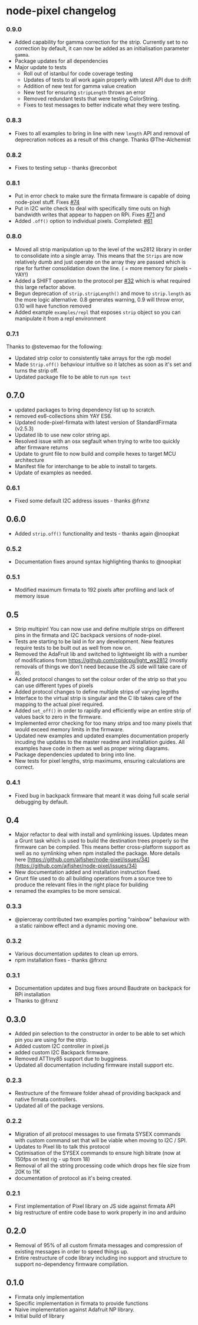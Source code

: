 # node-pixel changelog

### 0.9.0

* Added capability for gamma correction for the strip. Currently set to no
correction by default, it can now be added as an initialisation parameter `gamma`.
* Package updates for all dependencies
* Major update to tests
    * Roll out of istanbul for code coverage testing
    * Updates of tests to all work again properly with latest API due to drift
    * Addition of new test for gamma value creation
    * New test for ensuring `stripLength` throws an error
    * Removed redundant tests that were testing ColorString.
    * Fixes to test messages to better indicate what they were testing.

### 0.8.3

* Fixes to all examples to bring in line with new `length` API and removal
of deprecration notices as a result of this change. Thanks @The-Alchemist

### 0.8.2

* Fixes to testing setup - thanks @reconbot

### 0.8.1

* Put in error check to make sure the firmata firmware is capable of doing
node-pixel stuff. Fixes [#74](https://github.com/ajfisher/node-pixel/issues/74)
* Put in I2C write check to deal with specifically time outs on high bandwidth
writes that appear to happen on RPi. Fixes [#71](https://github.com/ajfisher/node-pixel/issues/71)
and
* Added `.off()` option to individual pixels. Completed: [#61](https://github.com/ajfisher/node-pixel/issues/61)

### 0.8.0

* Moved all strip manipulation up to the level of the ws2812 library
in order to consolidate into a single array. This means that the `Strips` are now
relatively dumb and just operate on the array they are passed which is ripe
for further consolidation down the line. ( = more memory for pixels - YAY!)
* Added a SHIFT operation to the protocol per [#32](https://github.com/ajfisher/node-pixel/issues/32)
which is what required this large refactor above.
* Begun deprecation of `strip.stripLength()` and move to `strip.length` as the
more logic alternative. 0.8 generates warning, 0.9 will throw error, 0.10 will
have function removed
* Added example `examples/repl` that exposes `strip` object so you can manipulate
it from a repl environment

### 0.7.1

Thanks to @stevemao for the following:

* Updated strip color to consistently take arrays for the rgb model
* Made `Strip.off()` behaviour intuitive so it latches as soon as it's set
and turns the strip off.
* Updated package file to be able to run `npm test`

## 0.7.0

* updated packages to bring dependency list up to scratch.
* removed es6-collections shim YAY ES6.
* Updated node-pixel-firmata with latest version of StandardFirmata (v2.5.3)
* Updated lib to use new color string api.
* Resolved issue with an osx segfault when trying to write too quickly after
firmware returns
* Update to grunt file to now build and compile hexes to target MCU architecture
* Manifest file for interchange to be able to install to targets.
* Update of examples as needed.

### 0.6.1

* Fixed some default I2C address issues - thanks @frxnz

## 0.6.0

* Added `strip.off()` functionality and tests - thanks again @noopkat

### 0.5.2

* Documentation fixes around syntax highlighting thanks to @noopkat

### 0.5.1

* Modified maximum firmata to 192 pixels after profiling and lack of memory issue

## 0.5

* Strip multipin! You can now use and define multiple strips on different pins
in the firmata and I2C backpack versions of node-pixel.
* Tests are starting to be laid in for any development. New features
require tests to be built out as well from now on.
* Removed the AdaFruit lib and switched to lightweight lib with a number of
modifications from https://github.com/cpldcpu/light_ws2812 (mostly removals
of things we don't need because the JS side will take care of it).
* Added protocol changes to set the colour order of the strip so that you can
use different types of pixels
* Added protocol changes to define multiple strips of varying legnths
* Interface to the virtual strip is singular and the C lib takes care of the mapping
to the actual pixel required.
* Added `set_off()` in order to rapidly and efficiently wipe an entire strip of
values back to zero in the firmware.
* Implemented error checking for too many strips and too many pixels that would 
exceed memory limits in the firmware.
* Updated new examples and updated examples documentation properly incuding the
updates to the master readme and installation guides. All examples have code in
them as well as proper wiring diagrams.
* Package dependencies updated to bring into line.
* New tests for pixel lengths, strip maximums, ensuring calculations are correct.

### 0.4.1

* Fixed bug in backpack firmware that meant it was doing full scale serial debugging
by default.

## 0.4

* Major refactor to deal with install and symlinking issues. Updates mean a Grunt
task which is used to build the destination trees properly so the firmware can be
compiled. This means better cross-platform support as well as no symlinking when
npm installed the package. More details here
[https://github.com/ajfisher/node-pixel/issues/34](https://github.com/ajfisher/node-pixel/issues/34)
* New documentation added and installation instruction fixed.
* Grunt file used to do all building operations from a source tree to produce the
relevant files in the right place for building
* renamed the examples to be more sensical.

### 0.3.3

* @pierceray contributed two examples porting "rainbow" behaviour with a static
rainbow effect and a dynamic moving one.

### 0.3.2

* Various documentation updates to clean up errors.
* npm installation fixes - thanks @frxnz

### 0.3.1

* Documentation updates and bug fixes around Baudrate on backpack for RPi installation
* Thanks to @frxnz


## 0.3.0

* Added pin selection to the constructor in order to be able to set which pin
you are using for the strip.
* Added custom I2C controller in pixel.js
* added custom I2C Backpack firmware.
* Removed ATTIny85 support due to bugginess.
* Updated all documentation including firmware install support etc.


### 0.2.3

* Restructure of the firmware folder ahead of providing backpack and native
firmata controllers.
* Updated all of the package versions.


### 0.2.2

* Migration of all protocol messages to use firmata SYSEX commands with custom
command set that will be viable when moving to I2C / SPI.
* Updates to Pixel lib to talk this protocol
* Optimisation of the SYSEX commands to ensure high bitrate (now at 150fps on test rig - up from 18)
* Removal of all the string processing code which drops hex file size from 20K to 11K
* documentation of protocol as it's being created.


### 0.2.1

* First implementation of Pixel library on JS side against firmata API
* big restructure of entire code base to work properly in ino and arduino

## 0.2.0

* Removal of 95% of all custom firmata messages and compression of existing
messages in order to speed things up.
* Entire restructure of code library including ino support and structure to
support no-dependency firmware compilation.

## 0.1.0

* Firmata only implementation
* Specific implementation in firmata to provide functions
* Naive implementation against Adafruit NP library.
* Initial build of library

